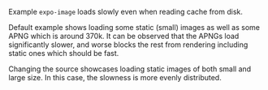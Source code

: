 Example `expo-image` loads slowly even when reading cache from disk.

Default example shows loading some static (small) images as well as some APNG which is around 370k. It can be observed that the APNGs load significantly slower, and worse blocks the rest from rendering including static ones which should be fast.

Changing the source showcases loading static images of both small and large size. In this case, the slowness is more evenly distributed.
